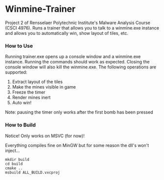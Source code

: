 Winmine-Trainer
===============

Project 2 of Rensselaer Polytechnic Institute's Malware Analysis Course
(CSCI 4976). Runs a trainer that allows you to talk to a winmine.exe instance
and allows you to automatically win, show layout of tiles, etc.

### How to Use
Running trainer.exe opens up a console window and a winmine.exe instance.
Running the commands should work as expected. Closing the console window will
also kill the winmine.exe. The following operations are supported:
1. Extract layout of the tiles
2. Make the mines visible in game
3. Freeze the timer
4. Render mines inert
5. Auto win!

Note: pausing the timer only works after the first bomb has been pressed

### How to Build
Notice! Only works on MSVC (for now)!

Everything compiles fine on MinGW but for some reason the dll's won't inject...

```
mkdir build
cd build
cmake ..
msbuild ALL_BUILD.vxcproj
```
